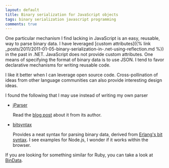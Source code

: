 ```yaml
---
layout: default
title: Binary serialization for JavaScript objects
tags: binary serialization javascript programming
comments: true
---
```


One particular mechanism I find lacking in JavaScript is an easy, reusable, way to parse binary data. I have leveraged [custom attributes]({% link _posts/2011/2011-01-05-binary-serialization-in-.net-using-reflection.md %}) in the past in .NET. JavaScript does not provide custom attributes. One means of specifying the format of binary data is to use JSON. I tend to favor declarative mechanisms for writing reusable code.

I like it better when I can leverage open source code. Cross-pollination of ideas from other language communities can also provide interesting design ideas.

I found the following that I may use instead of writing my own parser

* [jParser](https://github.com/vjeux/jParser/)

    Read the [blog post](http://blog.vjeux.com/2011/javascript/binaryparser-unleash-javascript-power.html) about it from its author.

* [bitsyntax](https://github.com/squaremo/bitsyntax-js)

    Provides a neat syntax for parsing binary data, derived from [Erlang's bit syntax](http://www.erlang.org/doc/programming_examples/bit_syntax.html). I see examples for Node.js, I wonder if it works within the browser.

If you are looking for something similar for Ruby, you can take a look at [BinData](https://rubygems.org/gems/bindata).
